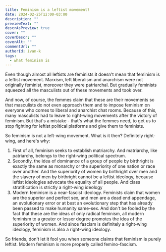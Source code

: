 ```yaml
---
title: Feminism is a leftist movement?
date: 2024-02-25T12:00-03:00
description: ""
previewText: ""
descrAsPreview: true
cover: ""
coverDescr: ""
coverAlt: ""
commentUrl: ""
authorId: ivan-k
tags:
  - what feminism is
---
```

Even though almost all leftists are feminists it doesn't mean that feminism is a leftist movement. Marxism, left liberalism and anarchism were not originally feminist, moreover they were patriarchal. But gradually feminists squeezed all the masculists out of these movements and took over.

And now, of course, the femmes claim that these are their movements so that masculists do not even approach them and to impose feminism on everyone who comes to liberal and anarchist chat rooms. Because of this, many masculists had to leave to right-wing movements after the victory of feminism. But that's a mistake - that's what the femmes need, to get us to stop fighting for leftist political platforms and give them to feminists.

So feminism is not a left-wing movement. What is it then? Definitely right-wing, and here's why:

1. First of all, feminism seeks to establish matriarchy. And matriarchy, like patriarchy, belongs to the right-wing political spectrum.
2. Secondly, the idea of dominance of a group of people by birthright is exactly the same as monarchy or the superiority of one nation or race over another. And the superiority of women by birthright over men and the slavery of men by birthright cannot be a leftist ideology, because leftist ideologies advocate the equality of all people. And class stratification is strictly a right-wing ideology
3. Modern feminism is a near-fascist ideology. Feminists claim that women are the superior and perfect sex, and men are a dead end appendage, an evolutionary error or at best an evolutionary step that has already been passed to make humanity same-sex. And don't be fooled by the fact that these are the ideas of only radical feminism, all modern feminism to a greater or lesser degree promotes the idea of the superiority of women. And since fascism is definitely a right-wing ideology, feminism is also a right-wing ideology.

So friends, don't let it fool you when someone claims that feminism is purely leftist. Modern feminism is more properly called femino-fascism.
